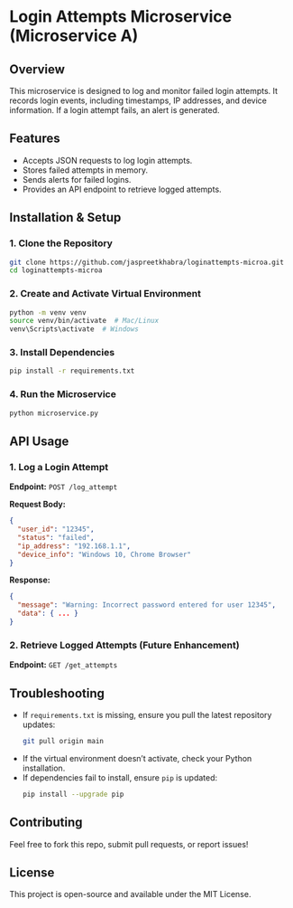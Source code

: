 # Login Attempts Microservice (Microservice A)

## Overview
This microservice is designed to log and monitor failed login attempts. It records login events, including timestamps, IP addresses, and device information. If a login attempt fails, an alert is generated.

## Features
- Accepts JSON requests to log login attempts.
- Stores failed attempts in memory.
- Sends alerts for failed logins.
- Provides an API endpoint to retrieve logged attempts.

## Installation & Setup
### 1. Clone the Repository
```sh
git clone https://github.com/jaspreetkhabra/loginattempts-microa.git
cd loginattempts-microa
```

### 2. Create and Activate Virtual Environment
```sh
python -m venv venv
source venv/bin/activate  # Mac/Linux
venv\Scripts\activate  # Windows
```

### 3. Install Dependencies
```sh
pip install -r requirements.txt
```

### 4. Run the Microservice
```sh
python microservice.py
```

## API Usage
### 1. Log a Login Attempt
**Endpoint:** `POST /log_attempt`

**Request Body:**
```json
{
  "user_id": "12345",
  "status": "failed",
  "ip_address": "192.168.1.1",
  "device_info": "Windows 10, Chrome Browser"
}
```

**Response:**
```json
{
  "message": "Warning: Incorrect password entered for user 12345",
  "data": { ... }
}
```

### 2. Retrieve Logged Attempts (Future Enhancement)
**Endpoint:** `GET /get_attempts`

## Troubleshooting
- If `requirements.txt` is missing, ensure you pull the latest repository updates:
  ```sh
  git pull origin main
  ```
- If the virtual environment doesn’t activate, check your Python installation.
- If dependencies fail to install, ensure `pip` is updated:
  ```sh
  pip install --upgrade pip
  ```

## Contributing
Feel free to fork this repo, submit pull requests, or report issues!

## License
This project is open-source and available under the MIT License.

